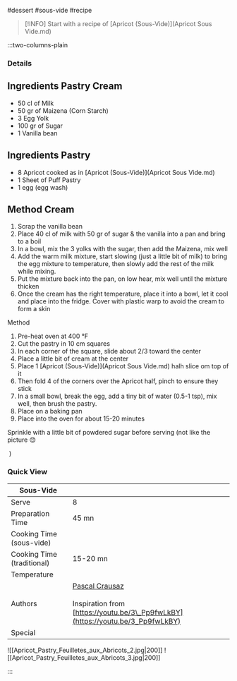 #dessert #sous-vide #recipe

> [!INFO]
> Start with a recipe of [Apricot (Sous-Vide)](Apricot Sous Vide.md)

:::two-columns-plain

### Details
## Ingredients Pastry Cream

- 50 cl of Milk
- 50 gr of Maizena (Corn Starch)
- 3 Egg Yolk
- 100 gr of Sugar
- 1 Vanilla bean


## Ingredients Pastry

- 8 Apricot cooked as in [Apricot (Sous-Vide)](Apricot Sous Vide.md)
- 1 Sheet of Puff Pastry
- 1 egg (egg wash)


## Method Cream

1. Scrap the vanilla bean
2. Place 40 cl of milk with 50 gr of sugar & the vanilla into a pan and bring to a boil
3. In a bowl, mix the 3 yolks with the sugar, then add the Maizena, mix well
4. Add the warm milk mixture, start slowing (just a little bit of milk) to bring the egg mixture to temperature, then slowly add the rest of the milk while mixing.
5. Put the mixture back into the pan, on low hear, mix well until the mixture thicken
6. Once the cream has the right temperature, place it into a bowl, let it cool and place into the fridge. Cover with plastic warp to avoid the cream to form a skin

Method

1. Pre-heat oven at 400 °F
2. Cut the pastry in 10 cm squares
3. In each corner of the square, slide about 2/3 toward the center
4. Place a little bit of cream at the center
5. Place 1 [Apricot (Sous-Vide)](Apricot Sous Vide.md) halh slice om top of it
6. Then fold 4 of the corners over the Apricot half, pinch to ensure they stick
7. In a small bowl, break the egg, add a tiny bit of water (0.5-1 tsp), mix well, then brush the pastry.
8. Place on a baking pan
9. Place into the oven for about 15-20 minutes

Sprinkle with a little bit of powdered sugar before serving (not like the picture 😊

 ) 





### Quick View
| Sous-Vide                  |                                                |
| -------------------------- | ---------------------------------------------- |
| Serve                      | 8                                              |
| Preparation Time           | 45 mn                                          |
| Cooking Time (sous-vide)   |                                                |
| Cooking Time (traditional) | 15-20 mn                                       |
| Temperature                |                                                |
| Authors                    | [Pascal Crausaz](mailto:pascal@askpascal.com)<br><br>Inspiration from [https://youtu.be/3\_Pp9fwLkBY](https://youtu.be/3_Pp9fwLkBY) |
| Special                    |                                                |

![[Apricot_Pastry_Feuilletes_aux_Abricots_2.jpg|200]]
![[Apricot_Pastry_Feuilletes_aux_Abricots_3.jpg|200]]

:::

